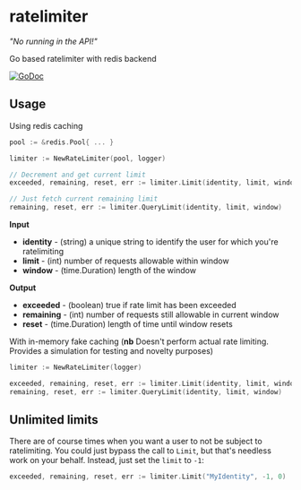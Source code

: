 # ratelimiter

_"No running in the API!"_

Go based ratelimiter with redis backend

[![GoDoc](https://godoc.org/gopkg.in/companieshouse/ratelimiter.v1?status.svg)](https://godoc.org/gopkg.in/companieshouse/ratelimiter.v1)

Usage
-----

Using redis caching

```go
pool := &redis.Pool{ ... }

limiter := NewRateLimiter(pool, logger)

// Decrement and get current limit
exceeded, remaining, reset, err := limiter.Limit(identity, limit, window)

// Just fetch current remaining limit
remaining, reset, err := limiter.QueryLimit(identity, limit, window)
```

**Input**

  - **identity** - (string) a unique string to identify the user for which you're ratelimiting
  - **limit** - (int) number of requests allowable within window
  - **window** - (time.Duration) length of the window

**Output**

  - **exceeded** - (boolean) true if rate limit has been exceeded
  - **remaining** - (int) number of requests still allowable in current window
  - **reset** - (time.Duration) length of time until window resets

With in-memory fake caching (**nb** Doesn't perform actual rate limiting. Provides a simulation for testing and novelty purposes)

```go
limiter := NewRateLimiter(logger)

exceeded, remaining, reset, err := limiter.Limit(identity, limit, window)
remaining, reset, err := limiter.QueryLimit(identity, limit, window)
```

Unlimited limits
----------------

There are of course times when you want a user to not be subject to ratelimiting. You could just bypass the call to ```Limit```, but that's needless work on your behalf. Instead, just set the ```limit``` to ```-1```:

```go
exceeded, remaining, reset, err := limiter.Limit("MyIdentity", -1, 0)
```
